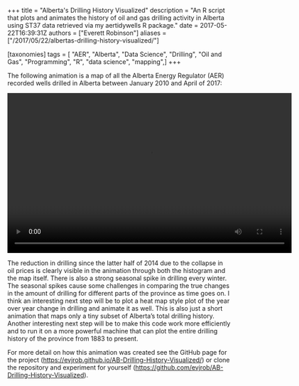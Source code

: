 +++
title = "Alberta's Drilling History Visualized"
description = "An R script that plots and animates the history of oil and gas drilling activity in Alberta using ST37 data retrieved via my aertidywells R package."
date = 2017-05-22T16:39:31Z
authors = ["Everett Robinson"]
aliases = ["/2017/05/22/albertas-drilling-history-visualized/"]

[taxonomies]
tags = [ "AER", "Alberta", "Data Science", "Drilling", "Oil and Gas", "Programming", "R", "data science", "mapping",]
+++

The following animation is a map of all the Alberta Energy Regulator (AER) recorded wells drilled in Alberta between January 2010 and April of 2017:

<div style="width: 640px;">
  <!--[if lt IE 9]><![endif]--><video width="640" height="360" preload="metadata" controls="controls"><source type="video/mp4" src="wells_animation.mp4?_=1" />

  <a href="wells_animation.mp4">wells_animation.mp4</a></video>
</div>

The reduction in drilling since the latter half of 2014 due to the collapse in oil prices is clearly visible in the animation through both the histogram and the map itself. There is also a strong seasonal spike in drilling every winter. The seasonal spikes cause some challenges in comparing the true changes in the amount of drilling for different parts of the province as time goes on. I think an interesting next step will be to plot a heat map style plot of the year over year change in drilling and animate it as well. This is also just a short animation that maps only a tiny subset of Alberta’s total drilling history. Another interesting next step will be to make this code work more efficiently and to run it on a more powerful machine that can plot the entire drilling history of the province from 1883 to present.

For more detail on how this animation was created see the GitHub page for the project (<https://evjrob.github.io/AB-Drilling-History-Visualized/>) or clone the repository and experiment for yourself (<https://github.com/evjrob/AB-Drilling-History-Visualized>).

